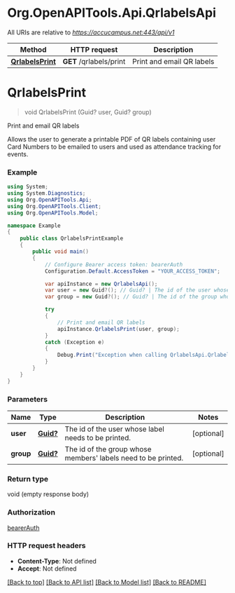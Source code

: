 # Org.OpenAPITools.Api.QrlabelsApi

All URIs are relative to *https://accucampus.net:443/api/v1*

Method | HTTP request | Description
------------- | ------------- | -------------
[**QrlabelsPrint**](QrlabelsApi.md#qrlabelsprint) | **GET** /qrlabels/print | Print and email QR labels


<a name="qrlabelsprint"></a>
# **QrlabelsPrint**
> void QrlabelsPrint (Guid? user, Guid? group)

Print and email QR labels

Allows the user to generate a printable PDF of QR labels containing user Card Numbers to be emailed to users and used as attendance tracking for events.

### Example
```csharp
using System;
using System.Diagnostics;
using Org.OpenAPITools.Api;
using Org.OpenAPITools.Client;
using Org.OpenAPITools.Model;

namespace Example
{
    public class QrlabelsPrintExample
    {
        public void main()
        {
            // Configure Bearer access token: bearerAuth
            Configuration.Default.AccessToken = "YOUR_ACCESS_TOKEN";

            var apiInstance = new QrlabelsApi();
            var user = new Guid?(); // Guid? | The id of the user whose label needs to be printed. (optional) 
            var group = new Guid?(); // Guid? | The id of the group whose members' labels need to be printed. (optional) 

            try
            {
                // Print and email QR labels
                apiInstance.QrlabelsPrint(user, group);
            }
            catch (Exception e)
            {
                Debug.Print("Exception when calling QrlabelsApi.QrlabelsPrint: " + e.Message );
            }
        }
    }
}
```

### Parameters

Name | Type | Description  | Notes
------------- | ------------- | ------------- | -------------
 **user** | [**Guid?**](.md)| The id of the user whose label needs to be printed. | [optional] 
 **group** | [**Guid?**](.md)| The id of the group whose members&#39; labels need to be printed. | [optional] 

### Return type

void (empty response body)

### Authorization

[bearerAuth](../README.md#bearerAuth)

### HTTP request headers

 - **Content-Type**: Not defined
 - **Accept**: Not defined

[[Back to top]](#) [[Back to API list]](../README.md#documentation-for-api-endpoints) [[Back to Model list]](../README.md#documentation-for-models) [[Back to README]](../README.md)

